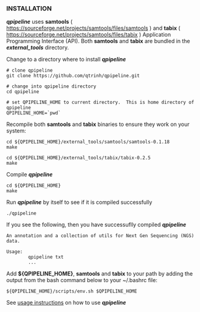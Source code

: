 ### INSTALLATION
**_qpipeline_** uses **samtools** ( https://sourceforge.net/projects/samtools/files/samtools ) and **tabix** ( https://sourceforge.net/projects/samtools/files/tabix ) Application Programming Interface (API).  Both **samtools** and **tabix** are bundled in the **_external_tools_** directory.

Change to a directory where to install **_qpipeline_**
```
# clone qpipeline 
git clone https://github.com/qtrinh/qpipeline.git

# change into qpipeline directory 
cd qpipeline

# set QPIPELINE_HOME to current directory.  This is home directory of qpipeline
QPIPELINE_HOME=`pwd`
```

Recompile both **samtools** and **tabix** binaries to ensure they work on your system:
```
cd ${QPIPELINE_HOME}/external_tools/samtools/samtools-0.1.18
make

cd ${QPIPELINE_HOME}/external_tools/tabix/tabix-0.2.5
make
```
Compile **_qpipeline_**
```
cd ${QPIPELINE_HOME}
make
```
Run **_qpipeline_** by itself to see if it is compiled successfully
```
./qpipeline
```
If you see the following, then you have successuflly compiled **_qpipeline_**
```
An annotation and a collection of utils for Next Gen Sequencing (NGS) data.

Usage:
        qpipeline txt
        ...
```
Add **${QPIPELINE_HOME}**, **samtools** and **tabix** to your path by adding the output from the bash command below to your ~/.bashrc file:
```
${QPIPELINE_HOME}/scripts/env.sh $QPIPELINE_HOME 

```

See [usage instructions](https://github.com/qtrinh/qpipeline/blob/master/USAGE.md) on how to use **_qpipeline_** 

